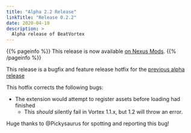 ```yaml
---
title: "Alpha 2.2 Release"
linkTitle: "Release 0.2.2"
date: 2020-04-19
description: >
  Alpha release of BeatVortex
---
```


{{% pageinfo %}}
This release is now available [on Nexus Mods](https://www.nexusmods.com/site/mods/96?tab=files).
{{% /pageinfo %}}

This release is a bugfix and feature release hotfix for the [previous alpha release](/blog/2020/04/17/alpha-2.1-release/)

This hotfix corrects the following bugs:

- The extension would attempt to register assets before loading had finished
  - This *should* silently fail in Vortex 1.1.x, but 1.2 will throw an error.

Huge thanks to @Pickysaurus for spotting and reporting this bug!